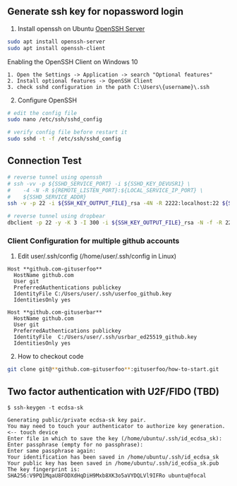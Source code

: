 
## Generate ssh key for nopassword login
1. Install openssh on Ubuntu
[OpenSSH Server](https://ubuntu.com/server/docs/openssh-server)
``` bash
sudo apt install openssh-server
sudo apt install openssh-client

```
Enabling the OpenSSH Client on Windows 10
```
1. Open the Settings -> Application -> search "Optional features"
2. Install optional features -> OpenSSH Client
3. check sshd configuration in the path C:\Users\{username}\.ssh

```

2. Configure OpenSSH
``` bash
# edit the config file
sudo nano /etc/ssh/sshd_config

# verify config file before restart it
sudo sshd -t -f /etc/ssh/sshd_config

```
## Connection Test
``` bash
# reverse tunnel using openssh 
# ssh -vv -p ${SSHD_SERVICE_PORT} -i ${SSHD_KEY_DEVUSR1} \
#    -4 -N -R ${REMOTE_LISTEN_PORT}:${LOCAL_SERVICE_IP_PORT} \
#    ${SSHD_SERVICE_ADDR}
ssh -v -p 22 -i ${SSH_KEY_OUTPUT_FILE}_rsa -4N -R 2222:localhost:22 ${SSH_KEY_USER}@192.168.166.12

# reverse tunnel using dropbear
dbclient -p 22 -y -K 3 -I 300 -i ${SSH_KEY_OUTPUT_FILE}_rsa -N -f -R 2222:localhost:22 ${SSH_KEY_USER}@192.168.166.12

```

### Client Configuration for multiple github accounts
1. Edit user/.ssh/config (/home/user/.ssh/config in Linux)
```
Host **github.com-gituserfoo**
  HostName github.com
  User git
  PreferredAuthentications publickey
  IdentityFile C:/Users/user/.ssh/userfoo_github.key
  IdentitiesOnly yes

Host **github.com-gituserbar**
  HostName github.com
  User git
  PreferredAuthentications publickey
  IdentityFile  C:/Users/user/.ssh/usrbar_ed25519_github.key
  IdentitiesOnly yes

```
2. How to checkout code
``` bash
git clone git@**github.com-gituserfoo**:gituserfoo/how-to-start.git

```


## Two factor authentication with U2F/FIDO (TBD)
``` 
$ ssh-keygen -t ecdsa-sk

Generating public/private ecdsa-sk key pair.
You may need to touch your authenticator to authorize key generation. <-- touch device
Enter file in which to save the key (/home/ubuntu/.ssh/id_ecdsa_sk): 
Enter passphrase (empty for no passphrase): 
Enter same passphrase again: 
Your identification has been saved in /home/ubuntu/.ssh/id_ecdsa_sk
Your public key has been saved in /home/ubuntu/.ssh/id_ecdsa_sk.pub
The key fingerprint is:
SHA256:V9PQ1MqaU8FODXdHqDiH9Mxb8XK3o5aVYDQLVl9IFRo ubuntu@focal

```
